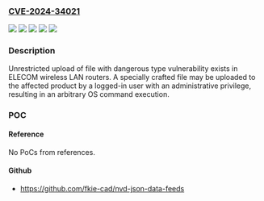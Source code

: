 ### [CVE-2024-34021](https://cve.mitre.org/cgi-bin/cvename.cgi?name=CVE-2024-34021)
![](https://img.shields.io/static/v1?label=Product&message=WRC-2533GS2-B&color=blue)
![](https://img.shields.io/static/v1?label=Product&message=WRC-2533GS2-W&color=blue)
![](https://img.shields.io/static/v1?label=Product&message=WRC-2533GS2V-B&color=blue)
![](https://img.shields.io/static/v1?label=Version&message=%3D%20v1.68%20and%20earlier%20&color=brighgreen)
![](https://img.shields.io/static/v1?label=Vulnerability&message=Unrestricted%20Upload%20of%20File%20with%20Dangerous%20Type&color=brighgreen)

### Description

Unrestricted upload of file with dangerous type vulnerability exists in ELECOM wireless LAN routers. A specially crafted file may be uploaded to the affected product by a logged-in user with an administrative privilege, resulting in an arbitrary OS command execution.

### POC

#### Reference
No PoCs from references.

#### Github
- https://github.com/fkie-cad/nvd-json-data-feeds

